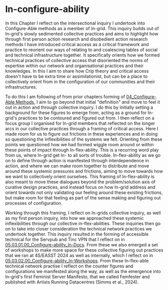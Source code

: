 # In-configure-ability

In this Chapter I reflect on the intersectional inquiry I undertook into Configure-Able methods as a member of In-grid. This inquiry builds out of In-grid's slowly sedimented collective practices and aims to highlight how through first person action research and disobedient action research methods I have introduced critical access as a critical framework and practice to reorient our ways of relating to and coalescing tables of social and technical infrastructure together. It specifically orients how we formed technical practices of collective access that disoriented the norms of expertise within our  network and organisational practices and their knowledges. In this I aim to share how Crip theory and critical access doesn't have to be extra time or assimilationist, but can be a place to collectively orient from in the configuration of our communities and their infrastructures.

To do this I am following of from prior chapters forming of [04_Configure-Able Methods](../../04_Configure-able%20methods/04_Configure-Able%20Methods.md), I aim to go beyond that initial "definition" and move to feel it out in action and through collective inquiry. I do this by initially setting a background for these figures to emerge from, acting as a ground for In-grid's practices to be contoured and figured out from. I then reflect on a focus group I organised for In-grid members that reflected on the longer arcs in our collective practices through a framing of critical access. Here I made room for us to figure out frictions in these experiences and in doing so questioning the inflexibilities of the systems we felt. Orienting from these points we questioned how we had formed wiggle room around or within these points of impact through In-flex-ability. This is a recurring word play from us, where In-grid get In- to all sorts of trouble. In-flex-ability as we go on to define through action is manifested through  interdependence in action, and where we can make room together to distribute and move around these systemic pressures and frictions, aiming to move towards how we want to collectively orient ourselves. This framing of In-flex-ability is also meant to move these dialogues beyond the problem/solution axis of curative design practices, and instead focus on how In-grid address and orient towards not only validating our feeling around these existing frictions, but make room for that feeling as part of the sense making and figuring out processes of configuration.

Working through this framing, I reflect on In-grids collective inquiry, as well as my first person inquiry, into how we approached these systemic inflexibilities through our collective in-flex-abilities. These inquiries then go on to take into closer consideration the technical network practices we undertook together. This inquiry resulted in the forming of accessible technical for the Servpub and Tinc VPN that I reflect on in [05.03.01.00_Configure-ability_In-Docs](05.03.01.00_Configure-ability_In-Docs.md). From these we also emerged a set of workshops to make more space for these collective figuring out practices that we ran at 4S/EASST 2024 as well as internally, which I reflect on in [05.03.02.00_Configure-ability_In-Workshops](05.03.02.00_Configure-ability_In-Workshops.md). From these In-flex-able technical network practise I reflect on the counter figures and configurations we manifested along the way, as well as the emergence into In-grid's first Feminist Server Manifesto, that we called Femfester and published with Artists Running Datacentres (Simms et al., 2024). 



